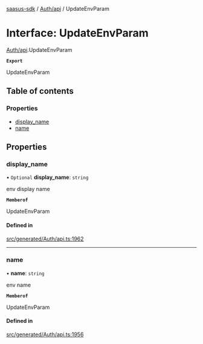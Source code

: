 [saasus-sdk](../README.md) / [Auth/api](../modules/Auth_api.md) / UpdateEnvParam

# Interface: UpdateEnvParam

[Auth/api](../modules/Auth_api.md).UpdateEnvParam

**`Export`**

UpdateEnvParam

## Table of contents

### Properties

- [display\_name](Auth_api.UpdateEnvParam.md#display_name)
- [name](Auth_api.UpdateEnvParam.md#name)

## Properties

### display\_name

• `Optional` **display\_name**: `string`

env display name

**`Memberof`**

UpdateEnvParam

#### Defined in

[src/generated/Auth/api.ts:1962](https://github.com/saasus-platform/saasus-sdk-javascript/blob/c67ac22/src/generated/Auth/api.ts#L1962)

___

### name

• **name**: `string`

env name

**`Memberof`**

UpdateEnvParam

#### Defined in

[src/generated/Auth/api.ts:1956](https://github.com/saasus-platform/saasus-sdk-javascript/blob/c67ac22/src/generated/Auth/api.ts#L1956)
